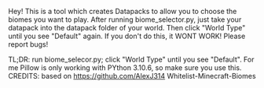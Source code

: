 Hey!
This is a tool which creates Datapacks to allow you to choose the biomes you want to play. 
After running biome_selector.py, just take your datapack into the datapack folder of your world. Then click 
"World Type" until you see "Default" again. If you don't do this, it WONT WORK!
Please report bugs!

TL;DR: run biome_selecor.py; click "World Type" until you see "Default".
For me Pillow is only working with PYthon 3.10.6, so make sure you use this.
CREDITS: 
based on https://github.com/AlexJ314 Whitelist-Minecraft-Biomes